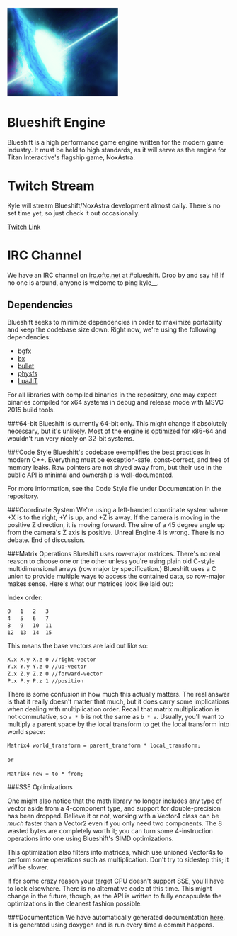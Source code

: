 ![Blueshift Engine](blueshift.png)

# Blueshift Engine
Blueshift is a high performance game engine written for the modern game industry. It must be held to high standards, as it will serve as the engine for Titan Interactive's flagship game, NoxAstra.

# Twitch Stream
Kyle will stream Blueshift/NoxAstra development almost daily. There's no set time yet, so just check it out occasionally.

[Twitch Link](http://twitch.tv/noxastra)

# IRC Channel
We have an IRC channel on [irc.oftc.net](http://webchat.oftc.net) at #blueshift. Drop by and say hi! If no one is around, anyone is welcome to ping kyle__.

## Dependencies
Blueshift seeks to minimize dependencies in order to maximize portability and keep the codebase size down. Right now, we're using the following dependencies:

 - [bgfx](https://github.com/bkaradzic/bgfx)
 - [bx](https://github.com/bkaradzic/bx)
 - [bullet](https://github.com/bulletphysics/bullet3)
 - [physfs](https://icculus.org/physfs)
 - [LuaJIT](http://luajit.org/)

For all libraries with compiled binaries in the repository, one may expect binaries compiled for x64 systems in debug and release mode with MSVC 2015 build tools.

###64-bit
Blueshift is currently 64-bit only. This might change if absolutely necessary, but it's unlikely. Most of the engine is optimized for x86-64 and wouldn't run very nicely on 32-bit systems. 

###Code Style
Blueshift's codebase exemplifies the best practices in modern C++. Everything must be exception-safe, const-correct, and free of memory leaks. Raw pointers are not shyed away from, but their use
in the public API is minimal and ownership is well-documented.

For more information, see the Code Style file under Documentation in the repository.

###Coordinate System
We're using a left-handed coordinate system where +X is to the right, +Y is up, and +Z is away. If the camera is moving in the positive Z direction, it is moving forward. The sine of a 45 degree angle up from the camera's Z axis is positive. Unreal Engine 4 is wrong. There is no debate. End of discussion.

###Matrix Operations
Blueshift uses row-major matrices. There's no real reason to choose one or the other unless you're using plain old C-style multidimensional arrays (row major by specification.) Blueshift uses a C union to provide multiple ways to access the contained data, so row-major makes sense. Here's what our matrices look like laid out:

Index order:

    0   1   2   3
    4   5   6   7
    8   9   10  11
    12  13  14  15

This means the base vectors are laid out like so:

    X.x X.y X.z 0 //right-vector
    Y.x Y.y Y.z 0 //up-vector
    Z.x Z.y Z.z 0 //forward-vector
    P.x P.y P.z 1 //position

There is some confusion in how much this actually matters. The real answer is that it really doesn't matter that much, but it does carry some implications when dealing with multiplication order. Recall that matrix multiplication is not commutative, so `a * b` is not the same as `b * a`. Usually, you'll want to multiply a parent space by the local transform to get the local transform into world space:

    Matrix4 world_transform = parent_transform * local_transform;

    or 

    Matrix4 new = to * from;

###SSE Optimizations

One might also notice that the math library no longer includes any type of vector aside from a 4-component type, and support for double-precision has been dropped. Believe it or not, working with a Vector4 class can be *much* faster than a Vector2 even if you only need two components. The 8 wasted bytes are completely worth it; you can turn some 4-instruction operations into one using Blueshift's SIMD optimizations.

This optimization also filters into matrices, which use unioned Vector4s to perform some operations such as multiplication. Don't try to sidestep this; it *will* be slower.

If for some crazy reason your target CPU doesn't support SSE, you'll have to look elsewhere. There is no alternative code at this time. This might change in the future, though, as the API is written to fully encapsulate the optimizations in the cleanest fashion possible.

###Documentation
We have automatically generated documentation [here](http://blueshift-engine.xyz/docs). It is generated using doxygen and is run every time a commit happens.